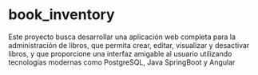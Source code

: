 # book_inventory
Este proyecto busca desarrollar una aplicación web completa para la administración de libros, que permita crear, editar, visualizar y desactivar libros, y que proporcione una interfaz amigable al usuario utilizando tecnologías modernas como PostgreSQL, Java SpringBoot y Angular
